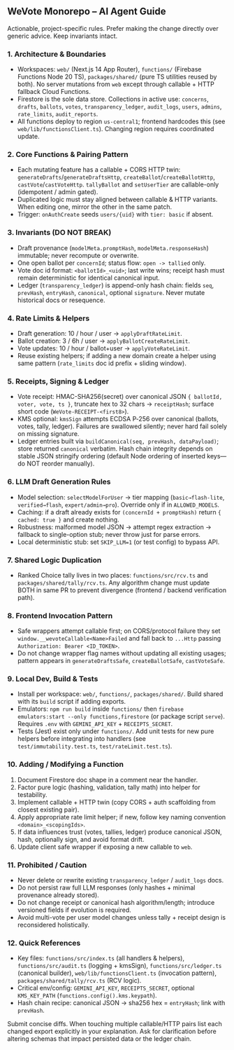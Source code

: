 ## WeVote Monorepo – AI Agent Guide

Actionable, project-specific rules. Prefer making the change directly over generic advice. Keep invariants intact.

### 1. Architecture & Boundaries
- Workspaces: `web/` (Next.js 14 App Router), `functions/` (Firebase Functions Node 20 TS), `packages/shared/` (pure TS utilities reused by both). No server mutations from `web` except through callable + HTTP fallback Cloud Functions.
- Firestore is the sole data store. Collections in active use: `concerns`, `drafts`, `ballots`, `votes`, `transparency_ledger`, `audit_logs`, `users`, `admins`, `rate_limits`, `audit_reports`.
- All functions deploy to region `us-central1`; frontend hardcodes this (see `web/lib/functionsClient.ts`). Changing region requires coordinated update.

### 2. Core Functions & Pairing Pattern
- Each mutating feature has a callable + CORS HTTP twin: `generateDrafts`/`generateDraftsHttp`, `createBallot`/`createBallotHttp`, `castVote`/`castVoteHttp`. `tallyBallot` and `setUserTier` are callable-only (idempotent / admin gated).
- Duplicated logic must stay aligned between callable & HTTP variants. When editing one, mirror the other in the same patch.
- Trigger: `onAuthCreate` seeds `users/{uid}` with `tier: basic` if absent.

### 3. Invariants (DO NOT BREAK)
- Draft provenance (`modelMeta.promptHash`, `modelMeta.responseHash`) immutable; never recompute or overwrite.
- One open ballot per `concernId`; status flow: `open -> tallied` only.
- Vote doc id format: `<ballotId>_<uid>`; last write wins; receipt hash must remain deterministic for identical canonical input.
- Ledger (`transparency_ledger`) is append-only hash chain: fields `seq`, `prevHash`, `entryHash`, `canonical`, optional `signature`. Never mutate historical docs or resequence.

### 4. Rate Limits & Helpers
- Draft generation: 10 / hour / user → `applyDraftRateLimit`.
- Ballot creation: 3 / 6h / user → `applyBallotCreateRateLimit`.
- Vote updates: 10 / hour / ballot+user → `applyVoteRateLimit`.
- Reuse existing helpers; if adding a new domain create a helper using same pattern (`rate_limits` doc id prefix + sliding window).

### 5. Receipts, Signing & Ledger
- Vote receipt: HMAC-SHA256(secret) over canonical JSON `{ ballotId, voter, vote, ts }`, truncate hex to 32 chars → `receiptHash`; surface short code (`WeVote-RECEIPT-<first8>`).
- KMS optional: `kmsSign` attempts ECDSA P‑256 over canonical (ballots, votes, tally, ledger). Failures are swallowed silently; never hard fail solely on missing signature.
- Ledger entries built via `buildCanonical(seq, prevHash, dataPayload)`; store returned `canonical` verbatim. Hash chain integrity depends on stable JSON stringify ordering (default Node ordering of inserted keys—do NOT reorder manually).

### 6. LLM Draft Generation Rules
- Model selection: `selectModelForUser` → tier mapping (`basic→flash-lite`, `verified→flash`, `expert/admin→pro`). Override only if in `ALLOWED_MODELS`.
- Caching: if a draft already exists for `(concernId + promptHash)` return `{ cached: true }` and create nothing.
- Robustness: malformed model JSON → attempt regex extraction → fallback to single-option stub; never throw just for parse errors.
- Local deterministic stub: set `SKIP_LLM=1` (or test config) to bypass API.

### 7. Shared Logic Duplication
- Ranked Choice tally lives in two places: `functions/src/rcv.ts` and `packages/shared/tally/rcv.ts`. Any algorithm change must update BOTH in same PR to prevent divergence (frontend / backend verification path).

### 8. Frontend Invocation Pattern
- Safe wrappers attempt callable first; on CORS/protocol failure they set `window.__wevoteCallable<Name>Failed` and fall back to `...Http` passing `Authorization: Bearer <ID_TOKEN>`.
- Do not change wrapper flag names without updating all existing usages; pattern appears in `generateDraftsSafe`, `createBallotSafe`, `castVoteSafe`.

### 9. Local Dev, Build & Tests
- Install per workspace: `web/`, `functions/`, `packages/shared/`. Build shared with its `build` script if adding exports.
- Emulators: `npm run build` inside `functions/` then `firebase emulators:start --only functions,firestore` (or package script `serve`). Requires `.env` with `GEMINI_API_KEY` + `RECEIPTS_SECRET`.
- Tests (Jest) exist only under `functions/`. Add unit tests for new pure helpers before integrating into handlers (see `test/immutability.test.ts`, `test/rateLimit.test.ts`).

### 10. Adding / Modifying a Function
1. Document Firestore doc shape in a comment near the handler.
2. Factor pure logic (hashing, validation, tally math) into helper for testability.
3. Implement callable + HTTP twin (copy CORS + auth scaffolding from closest existing pair).
4. Apply appropriate rate limit helper; if new, follow key naming convention `<domain>_<scopingIds>`.
5. If data influences trust (votes, tallies, ledger) produce canonical JSON, hash, optionally sign, and avoid format drift.
6. Update client safe wrapper if exposing a new callable to `web`.

### 11. Prohibited / Caution
- Never delete or rewrite existing `transparency_ledger` / `audit_logs` docs.
- Do not persist raw full LLM responses (only hashes + minimal provenance already stored).
- Do not change receipt or canonical hash algorithm/length; introduce versioned fields if evolution is required.
- Avoid multi-vote per user model changes unless tally + receipt design is reconsidered holistically.

### 12. Quick References
- Key files: `functions/src/index.ts` (all handlers & helpers), `functions/src/audit.ts` (logging + kmsSign), `functions/src/ledger.ts` (canonical builder), `web/lib/functionsClient.ts` (invocation pattern), `packages/shared/tally/rcv.ts` (RCV logic).
- Critical env/config: `GEMINI_API_KEY`, `RECEIPTS_SECRET`, optional `KMS_KEY_PATH` (`functions.config().kms.keypath`).
- Hash chain recipe: canonical JSON → sha256 hex = `entryHash`; link with `prevHash`.

Submit concise diffs. When touching multiple callable/HTTP pairs list each changed export explicitly in your explanation. Ask for clarification before altering schemas that impact persisted data or the ledger chain.
